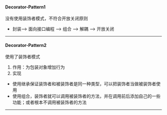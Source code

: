 #### Decorator-Pattern1
没有使用装饰者模式，不符合开放关闭原则
- 封装--> 面向接口编程 --> 组合 --> 解耦 --> 开放关闭
---
#### Decorator-Pattern2
使用了装饰者模式
1. 作用：为包装对象增加行为
2. 实现
  - 使用继承保证装饰者和被装饰者是同一种类型，可以把装饰者当做被装饰者使用
  - 使用组合，装饰者就可以调用被装饰者的方法，并在调用前后添加自己的一些功能；或者根本不调用被装饰者的方法
---



